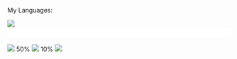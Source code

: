 

My Languages:

<img src="https://img.shields.io/badge/JavaScript-F7DF1E?style=for-the-badge&logo=javascript&logoColor=black"> <img src="bar.svg" alt="progress bar">

<img src="https://img.shields.io/badge/Python-FFD43B?style=for-the-badge&logo=python&logoColor=darkgreen">
50%

<img src="https://img.shields.io/badge/Rust-000000?style=for-the-badge&logo=rust&logoColor=white">
10%

<a href="dev.to/carlyraejepsenstan">
<img src="https://img.shields.io/badge/dev.to-0A0A0A?style=for-the-badge&logo=devdotto&logoColor=white"></a>



<!--
**CarlyRaeJepsenStan/carlyraejepsenstan** is a ✨ _special_ ✨ repository because its `README.md` (this file) appears on your GitHub profile.

Here are some ideas to get you started:

- 🔭 I’m currently working on ...
- 🌱 I’m currently learning ...
- 👯 I’m looking to collaborate on ...
- 🤔 I’m looking for help with ...
- 💬 Ask me about ...
- 📫 How to reach me: ...
- 😄 Pronouns: ...
- ⚡ Fun fact: ...
-->
